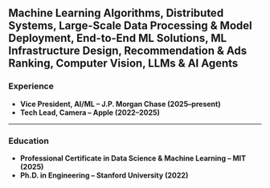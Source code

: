 Machine Learning Algorithms, Distributed Systems, Large-Scale Data Processing & Model Deployment, End-to-End ML Solutions, ML Infrastructure Design, Recommendation & Ads Ranking, Computer Vision, LLMs & AI Agents
---
### Experience
- **Vice President, AI/ML – J.P. Morgan Chase (2025–present)**
- **Tech Lead, Camera – Apple (2022–2025)**
---
### Education
- **Professional Certificate in Data Science & Machine Learning – MIT (2025)**
- **Ph.D. in Engineering – Stanford University (2022)**
